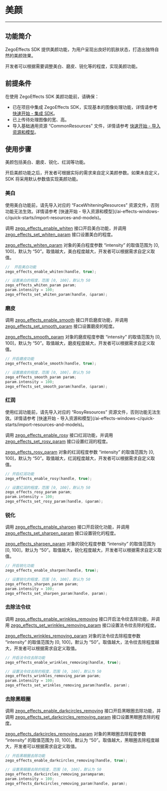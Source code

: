 # 美颜

- - -

## 功能简介

ZegoEffects SDK 提供美颜功能，为用户呈现出良好的肌肤状态，打造出独特自然的美颜效果。

开发者可以根据需要调整美白、磨皮、锐化等的程度，实现美颜功能。

## 前提条件

在使用 ZegoEffects SDK 美颜功能前，请确保：

- 已在项目中集成 ZegoEffects SDK，实现基本的图像处理功能，详情请参考 [快速开始 - 集成 SDK](/ai-effects-windows-c/quick-starts/import-the-sdk)。
- 已上传待处理图像的宽、高。
- 导入基础通用资源 “CommonResources” 文件，详情请参考 [快速开始 - 导入资源和模型](/ai-effects-windows-c/quick-starts/import-resources-and-models)。

## 使用步骤

美颜包括美白、磨皮、锐化、红润等功能。

开启美颜功能之后，开发者可根据实际的需求来自定义美颜参数。如果未自定义，SDK 将采用默认参数值实现美颜功能。

### 美白

<Warning title="注意">
使用美白功能前，请先导入对应的 “FaceWhiteningResources” 资源文件，否则功能无法生效。详情请参考 [快速开始 - 导入资源和模型](/ai-effects-windows-c/quick-starts/import-resources-and-models)。
</Warning>

调用 [zego_effects_enable_whiten](https://doc-zh.zego.im/article/api?doc=Effects_SDK_API~c_windows~class~ZegoEffects#zego_effects_enable_whiten) 接口开启美白功能，并调用 [zego_effects_set_whiten_param](https://doc-zh.zego.im/article/api?doc=Effects_SDK_API~c_windows~class~ZegoEffects#zego_effects_set_whiten_param) 接口设置美白的程度。  

[zego_effects_whiten_param](https://doc-zh.zego.im/article/api?doc=Effects_SDK_API~c_windows~class~zego_effects_whiten_param) 对象的美白程度参数 “intensity” 的取值范围为 [0, 100]，默认为 “50”。取值越大，美白程度越大，开发者可以根据需求自定义取值。

```c
//  开启美白功能
zego_effects_enable_whiten(handle, true);

// 设置美白的程度，范围 [0, 100]，默认为 50
zego_effects_whiten_param param;
param.intensity = 100;
zego_effects_set_whiten_param(handle, &param);
```

### 磨皮

调用 [zego_effects_enable_smooth](https://doc-zh.zego.im/article/api?doc=Effects_SDK_API~c_windows~class~ZegoEffects#zego_effects_enable_smooth) 接口开启磨皮功能，并调用 [zego_effects_set_smooth_param](https://doc-zh.zego.im/article/api?doc=Effects_SDK_API~c_windows~class~ZegoEffects#zego_effects_set_smooth_param) 接口设置磨皮的程度。

[zego_effects_smooth_param](https://doc-zh.zego.im/article/api?doc=Effects_SDK_API~c_windows~class~zego_effects_smooth_param) 对象的磨皮程度参数 “intensity” 的取值范围为 [0, 100]，默认为 “50”。取值越大，磨皮程度越大，开发者可以根据需求自定义取值。

```c
// 开启磨皮功能
zego_effects_enable_smooth(handle, true);

// 设置磨皮的程度，范围 [0, 100]，默认为 50
zego_effects_smooth_param param;
param.intensity = 100;
zego_effects_set_smooth_param(handle, &param);
```


### 红润

<Warning title="注意">
使用红润功能前，请先导入对应的 “RosyResources” 资源文件，否则功能无法生效。详情请参考 [快速开始 - 导入资源和模型](/ai-effects-windows-c/quick-starts/import-resources-and-models)。
</Warning>


调用 [zego_effects_enable_rosy](https://doc-zh.zego.im/article/api?doc=Effects_SDK_API~c_windows~class~ZegoEffects#zego_effects_enable_rosy) 接口红润功能，并调用 [zego_effects_set_rosy_param](https://doc-zh.zego.im/article/api?doc=Effects_SDK_API~c_windows~class~ZegoEffects#zego_effects_set_rosy_param) 接口设置红润的程度。  

[zego_effects_rosy_param](https://doc-zh.zego.im/article/api?doc=Effects_SDK_API~c_windows~class~zego_effects_rosy_param) 对象的红润程度参数 “intensity” 的取值范围为 [0, 100]，默认为 “50”。取值越大，红润程度越大，开发者可以根据需求自定义取值。


```c
// 开启红润功能
zego_effects_enable_rosy(handle, true);

// 设置红润的程度，范围 [0, 100]，默认为 50
zego_effects_rosy_param param;
param.intensity = 100;
zego_effects_set_rosy_param(handle, &param);
```


### 锐化


调用 [zego_effects_enable_sharpen](https://doc-zh.zego.im/article/api?doc=Effects_SDK_API~c_windows~class~ZegoEffects#zego_effects_enable_sharpen) 接口开启锐化功能，并调用 [zego_effects_set_sharpen_param](https://doc-zh.zego.im/article/api?doc=Effects_SDK_API~c_windows~class~ZegoEffects#zego_effects_set_sharpen_param) 接口设置锐化的程度。

[zego_effects_sharpen_param](https://doc-zh.zego.im/article/api?doc=Effects_SDK_API~c_windows~class~zego_effects_sharpen_param) 对象的锐化程度参数 “intensity” 的取值范围为 [0, 100]，默认为 “50”。取值越大，锐化程度越大，开发者可以根据需求自定义取值。

```c
// 开启锐化功能
zego_effects_enable_sharpen(handle, true);

// 设置锐化的程度，范围 [0, 100]，默认为 50
zego_effects_sharpen_param param;
param.intensity = 100;
zego_effects_set_sharpen_param(handle, param);
```

### 去除法令纹


调用 [zego_effects_enable_wrinkles_removing](https://doc-zh.zego.im/article/api?doc=Effects_SDK_API~c_windows~class~ZegoEffects#zego_effects_enable_wrinkles_removing) 接口开启法令纹去除功能，并调用 [zego_effects_set_wrinkles_removing_param](https://doc-zh.zego.im/article/api?doc=Effects_SDK_API~c_windows~class~ZegoEffects#zego_effects_set_sharpen_param) 接口设置法令纹去除的程度。

[zego_effects_wrinkles_removing_param](https://doc-zh.zego.im/article/api?doc=Effects_SDK_API~c_windows~class~zego_effects_wrinkles_removing_param) 对象的法令纹去除程度参数 “intensity” 的取值范围为 [0, 100]，默认为 “50”。取值越大，法令纹去除程度越大，开发者可以根据需求自定义取值。

```c
// 开启法令纹去除功能
zego_effects_enable_wrinkles_removing(handle, true);

// 设置法令纹去除的程度，范围 [0, 100]，默认为 50
zego_effects_wrinkles_removing_param param;
param.intensity = 100;
zego_effects_set_wrinkles_removing_param(handle, param);
```

### 去除黑眼圈


调用 [zego_effects_enable_darkcircles_removing](https://doc-zh.zego.im/article/api?doc=Effects_SDK_API~c_windows~class~ZegoEffects#zego_effects_enable_darkcircles_removing) 接口开启黑眼圈去除功能，并调用 [zego_effects_set_darkcircles_removing_param](https://doc-zh.zego.im/article/api?doc=Effects_SDK_API~c_windows~class~ZegoEffects#zego_effects_set_darkcircles_removing_param) 接口设置黑眼圈去除的程度。

[zego_effects_darkcircles_removing_param](https://doc-zh.zego.im/article/api?doc=Effects_SDK_API~c_windows~class~zego_effects_darkcircles_removing_param) 对象的黑眼圈去除程度参数 “intensity” 的取值范围为 [0, 100]，默认为 “50”。取值越大，黑眼圈去除程度越大，开发者可以根据需求自定义取值。

```c
// 开启黑眼圈去除功能
zego_effects_enable_darkcircles_removing(handle, true);

// 设置黑眼圈去除的程度，范围 [0, 100]，默认为 50
zego_effects_darkcircles_removing_paramparam;
param.intensity = 100;
zego_effects_darkcircles_removing_param(handle, param);
```
